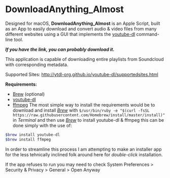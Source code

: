 # DownloadAnything_Almost




Designed for macOS, **DownloadAnything_Almost** is an Apple Script, built as an App to easily download and convert audio & video files from many different websites using a GUI that implements the [youtube-dl](https://youtube-dl.org/ ) command-line tool. 

***If you have the link, you can probably download it.***

This application is capable of downloading entire playlists from Soundcloud with corresponding metadata.

Supported Sites: http://ytdl-org.github.io/youtube-dl/supportedsites.html

**Requirements:**
- [Brew](https://brew.sh/) (optional)
- [youtube-dl](https://youtube-dl.org/)
- [ffmpeg](https://ffmpeg.org/)
The most simple way to install the requirements would be to download and install [*Brew*](https://brew.sh/) with  `$/usr/bin/ruby -e "$(curl -fsSL https://raw.githubusercontent.com/Homebrew/install/master/install)"` in *Terminal* and then use [*Brew*](https://brew.sh/) to install youtube-dl & ffmpeg this can be done simply with the use of:
```bash
$brew install youtube-dl
$brew install ffmpeg
```
	
In order to streamline this process I am attempting to make an installer app for the less tehnically inclined folk around here for *double-click* installation.


If the app refuses to run you may need to check System Preferences > Security & Privacy > General > Open Anyway
